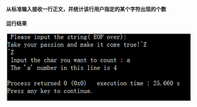 #### 从标准输入接收一行正文，并统计该行用户指定的某个字符出现的个数


#### 运行结果
  ![image](https://github.com/zjw-zjw/Programming-Practice/blob/master/count_char/2019-03-22_103644.png?raw=true)
